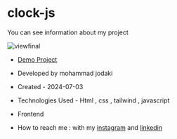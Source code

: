 ﻿# clock-js
You can see information about my project

![viewfinal](https://private-user-images.githubusercontent.com/154656255/346233935-56e8e4e4-35d8-4653-a8a9-41dd1a9d7b04.png?jwt=eyJhbGciOiJIUzI1NiIsInR5cCI6IkpXVCJ9.eyJpc3MiOiJnaXRodWIuY29tIiwiYXVkIjoicmF3LmdpdGh1YnVzZXJjb250ZW50LmNvbSIsImtleSI6ImtleTUiLCJleHAiOjE3MjAyMTk0MjksIm5iZiI6MTcyMDIxOTEyOSwicGF0aCI6Ii8xNTQ2NTYyNTUvMzQ2MjMzOTM1LTU2ZThlNGU0LTM1ZDgtNDY1My1hOGE5LTQxZGQxYTlkN2IwNC5wbmc_WC1BbXotQWxnb3JpdGhtPUFXUzQtSE1BQy1TSEEyNTYmWC1BbXotQ3JlZGVudGlhbD1BS0lBVkNPRFlMU0E1M1BRSzRaQSUyRjIwMjQwNzA1JTJGdXMtZWFzdC0xJTJGczMlMkZhd3M0X3JlcXVlc3QmWC1BbXotRGF0ZT0yMDI0MDcwNVQyMjM4NDlaJlgtQW16LUV4cGlyZXM9MzAwJlgtQW16LVNpZ25hdHVyZT0xZWM1NzNkNDE0ZWIyYTFkMmVjMjJlYjRhZWNiYzcxZmE5MzU4YjA2OWRlZjEwYTM5ODMyMWY2N2RmNjI5MjhiJlgtQW16LVNpZ25lZEhlYWRlcnM9aG9zdCZhY3Rvcl9pZD0wJmtleV9pZD0wJnJlcG9faWQ9MCJ9.mgv_w74I3_FgYEZioJ0WDkoNxDAKNhfGFR_LI6Kl45c)

- [Demo Project](https://mohammadjodaki.github.io/card-bank-js/)

- Developed by mohammad jodaki

- Created - 2024-07-03

- Technologies Used - Html , css , tailwind , javascript

- Frontend

- How to reach me : with my [instagram](https://www.instagram.com/mohammad_jodaki_web) and [linkedin](https://www.linkedin.com/in/mohammad-jodakian/)
